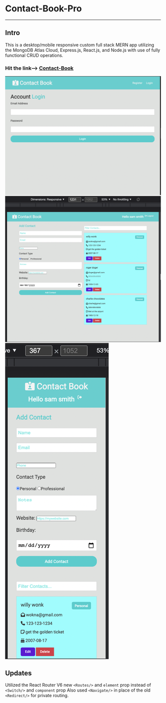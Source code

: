 # Contact-Book-Pro
----

## Intro
This is a desktop/mobile responsive custom full stack MERN app utilizing the MongoDB Atlas Cloud, Express.js, React.js, and Node.js with use of fully functional CRUD operations. 




### Hit the link--> [Contact-Book](https://contact-book-pro.herokuapp.com/login)


![Login](/client/src/images/login.png)
![Add Contact](/client/src/images/add-contact.png)
![Mobile](/client/src/images/mobile.png)
## Updates 
Utilized the React Router V6 new `<Routes/>` and `element` prop instead of `<Switch/>` and `component` prop
Also used `<Navigate/>` in place of the old `<Redirect/>` for private routing.